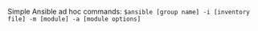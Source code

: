 Simple Ansible ad hoc commands:
`$ansible [group name] -i [inventory file] -m [module] -a [module options]`
